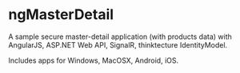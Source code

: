 ngMasterDetail
==============

A sample secure master-detail application (with products data) with AngularJS, ASP.NET Web API, SignalR, thinktecture IdentityModel.

Includes apps for Windows, MacOSX, Android, iOS.
